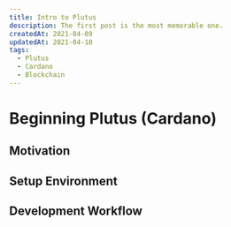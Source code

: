```yaml
---
title: Intro to Plutus
description: The first post is the most memorable one.
createdAt: 2021-04-09
updatedAt: 2021-04-10
tags:
  - Plutus
  - Cardano
  - Blockchain
---
```


# Beginning Plutus (Cardano)

## Motivation


## Setup Environment



## Development Workflow


